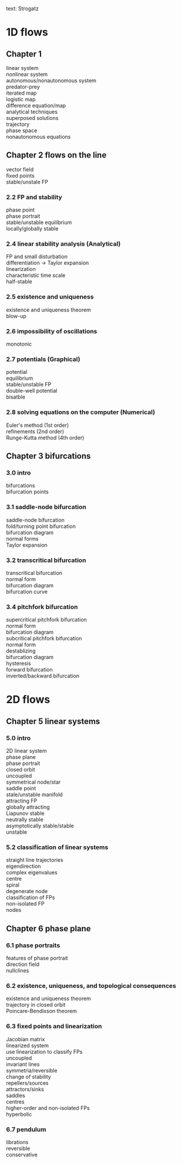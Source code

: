 text: Strogatz
# 1D flows
## Chapter 1
linear system<br>
nonlinear system<br>
autonomous/nonautonomous system<br>
predator-prey<br>
iterated map<br>
logistic map<br>
difference equation/map<br>
analytical techniques<br>
superposed solutions<br>
trajectory<br>
phase space<br>
nonautonomous equations<br>

## Chapter 2 flows on the line
vector field<br>
fixed points<br>
stable/unstale FP<br>
### 2.2 FP and stability
phase point<br>
phase portrait<br>
stable/unstable equilibrium<br>
locally/globally stable<br>
### 2.4 linear stability analysis (Analytical)
FP and small disturbation<br>
differentiation -> Taylor expansion<br>
linearization<br>
characteristic time scale<br>
half-stable<br>
### 2.5 existence and uniqueness
existence and uniqueness theorem<br>
blow-up<br>
### 2.6 impossibility of oscillations
monotonic<br>
### 2.7 potentials (Graphical)
potential<br>
equilibrium<br>
stable/unstable FP<br>
double-well potential<br>
bisatble<br>
### 2.8 solving equations on the computer (Numerical)
Euler's method (1st order)<br>
refinements (2nd order)<br>
Runge-Kutta method (4th order)<br>
## Chapter 3 bifurcations
### 3.0 intro
bifurcations<br>
bifurcation points<br>
### 3.1 saddle-node bifurcation
saddle-node bifurcation<br>
fold/turning point bifurcation<br>
bifurcation diagram<br>
normal forms<br>
Taylor expansion<br>
### 3.2 transcritical bifurcation
transcritical bifurcation<br>
normal form<br>
bifurcation diagram<br>
bifurcation curve<br>
### 3.4 pitchfork bifurcation
supercritical pitchfork bifurcation<br>
normal form<br>
bifurcation diagram<br>
subcritical pitchfork bifurcation<br>
normal form<br>
destablizing<br>
bifurcation diagram<br>
hysteresis<br>
forward bifurcation<br>
inverted/backward bifurcation<br>
# 2D flows
## Chapter 5 linear systems
### 5.0 intro
2D linear system<br>
phase plane<br>
phase portrait<br>
closed orbit<br>
uncoupled<br>
symmetrical node/star<br>
saddle point<br>
stale/unstable manifold<br>
attracting FP<br>
globally attracting<br>
Liapunov stable<br>
neutrally stable<br>
asymptotically stable/stable<br>
unstable<br>
### 5.2 classification of linear systems
straight line trajectories<br>
eigendirection<br>
complex eigenvalues<br>
centre<br>
spiral<br>
degenerate node<br>
classification of FPs<br>
non-isolated FP<br>
nodes<br>
## Chapter 6 phase plane
### 6.1 phase portraits
features of phase portrait <br>
direction field<br>
nullclines<br>
### 6.2 existence, uniqueness, and topological consequences
existence and uniqueness theorem<br>
trajectory in closed orbit<br>
Poincare-Bendixson theorem<br>
### 6.3 fixed points and linearization
Jacobian matrix<br>
linearized system<br>
use linearization to classify FPs<br>
uncoupled<br>
invariant lines<br>
symmetria/reversible<br>
change of stability<br>
repellers/sources<br>
attractors/sinks<br>
saddles<br>
centres<br>
higher-order and non-isolated FPs<br>
hyperbolic<br>
### 6.7 pendulum
librations<br>
reversible<br>
conservative<br>

